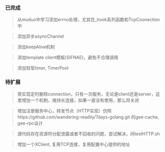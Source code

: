 ### 已完成
> 从muduo中学习添加errno处理，尤其在_hook系列函数和TcpCoonection中

> 添加异步asyncChannel

> 添加keepAlive机制

> 添加template client模板(SIFNAE)，避免不合理调用

> 添加轻型timer, TimerPool


### 待扩展
> 原实现定时删除connection，只有一次服务，无论是client还是server，这里增加一个机制，维持长连接，如果一直没有使用，那么将关闭

> 增加注册服务中心，转发节点（HTTP实现）仿照https://github.com/wandering-readily/7days-golang.git 的gee-cache, gee-rpc设计

> 源代码存在资源符分配泄露或者不回收的问题，尝试解决，间testHTTP.sh

> 增加一个XClient, 复用TCP连接，复用配置中心提供的地址
